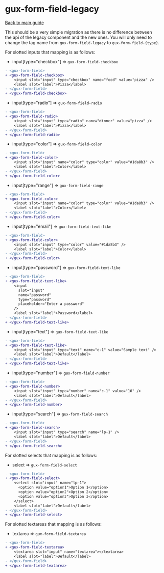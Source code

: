 # gux-form-field-legacy

[Back to main guide](./readme.md)

This should be a very simple migration as there is no difference between the api of the legacy component and the new ones. You will only need to change the tag name from `gux-form-field-legacy` to `gux-form-field-{type}`.

For slotted inputs that mapping is as follows:
* input[type="checkbox"] => `gux-form-field-checkbox`
```diff
- <gux-form-field>
+ <gux-form-field-checkbox>
    <input slot="input" type="checkbox" name="food" value="pizza" />
    <label slot="label">Pizza</label>
- </gux-form-field>
+ </gux-form-field-checkbox>
```
* input[type="radio"] => `gux-form-field-radio`
```diff
- <gux-form-field>
+ <gux-form-field-radio>
    <input slot="input" type="radio" name="dinner" value="pizza" />
    <label slot="label">Pizza</label>      
- </gux-form-field>
+ </gux-form-field-radio>
```

* input[type="color"] => `gux-form-field-color`
```diff
- <gux-form-field>
+ <gux-form-field-color>
    <input slot="input" name="color" type="color" value="#1da8b3" />
    <label slot="label">Color</label>
- </gux-form-field>
+ </gux-form-field-color>
```
* input[type="range"] => `gux-form-field-range`
```diff
- <gux-form-field>
+ <gux-form-field-color>
    <input slot="input" name="color" type="color" value="#1da8b3" />
    <label slot="label">Color</label>
- </gux-form-field>
+ </gux-form-field-color>
```

* input[type="email"] => `gux-form-field-text-like`
```diff
- <gux-form-field>
+ <gux-form-field-color>
    <input slot="input" type="color" value="#1da8b3" />
    <label slot="label">Color</label>
- </gux-form-field>
+ </gux-form-field-color>
```

* input[type="password"] => `gux-form-field-text-like`
```diff
- <gux-form-field>
+ <gux-form-field-text-like>
    <input
      slot="input"
      name="password"
      type="password"
      placeholder="Enter a password"
    />
    <label slot="label">Password</label>
- </gux-form-field>
+ </gux-form-field-text-like>
```

* input[type="text"] => `gux-form-field-text-like`
```diff
- <gux-form-field>
+ <gux-form-field-text-like>
    <input slot="input" type="text" name="c-1" value="Sample text" />
    <label slot="label">Default</label>
- </gux-form-field>
+ </gux-form-field-text-like>
```

* input[type="number"] => `gux-form-field-number`
```diff
- <gux-form-field>
+ <gux-form-field-number>
    <input slot="input" type="number" name="c-1" value="10" />
    <label slot="label">Default</label>
- </gux-form-field>
+ </gux-form-field-number>
```

* input[type="search"] => `gux-form-field-search`
```diff
- <gux-form-field>
+ <gux-form-field-search>
    <input slot="input" type="search" name="lp-1" />
    <label slot="label">Default</label>
- </gux-form-field>
+ </gux-form-field-search>
```

For slotted selects that mapping is as follows:
* select => `gux-form-field-select`
```diff
- <gux-form-field>
+ <gux-form-field-select>
    <select slot="input" name="lp-1">
      <option value="option1">Option 1</option>
      <option value="option2">Option 2</option>
      <option value="option3">Option 3</option>
    </select>
    <label slot="label">Default</label>
- </gux-form-field>
+ </gux-form-field-select>
```

For slotted textareas that mapping is as follows:
* textarea => `gux-form-field-textarea`
```diff
- <gux-form-field>
+ <gux-form-field-textarea>
    <textarea slot="input" name="textarea"></textarea>
    <label slot="label">Default</label>
- </gux-form-field>
+ </gux-form-field-textarea>
```
